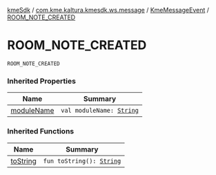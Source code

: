 [kmeSdk](../../index.md) / [com.kme.kaltura.kmesdk.ws.message](../index.md) / [KmeMessageEvent](index.md) / [ROOM_NOTE_CREATED](./-r-o-o-m_-n-o-t-e_-c-r-e-a-t-e-d.md)

# ROOM_NOTE_CREATED

`ROOM_NOTE_CREATED`

### Inherited Properties

| Name | Summary |
|---|---|
| [moduleName](module-name.md) | `val moduleName: `[`String`](https://kotlinlang.org/api/latest/jvm/stdlib/kotlin/-string/index.html) |

### Inherited Functions

| Name | Summary |
|---|---|
| [toString](to-string.md) | `fun toString(): `[`String`](https://kotlinlang.org/api/latest/jvm/stdlib/kotlin/-string/index.html) |
